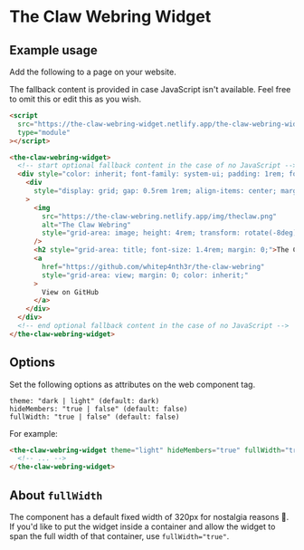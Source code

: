 # The Claw Webring Widget

## Example usage

Add the following to a page on your website.

The fallback content is provided in case JavaScript isn't available. Feel free to omit this or edit
this as you wish.

```html
<script
  src="https://the-claw-webring-widget.netlify.app/the-claw-webring-widget.mjs"
  type="module"
></script>

<the-claw-webring-widget>
  <!-- start optional fallback content in the case of no JavaScript -->
  <div style="color: inherit; font-family: system-ui; padding: 1rem; font-size: 1rem;">
    <div
      style="display: grid; gap: 0.5rem 1rem; align-items: center; margin-bottom: 1rem; justify-content: flex-start; grid-template-areas: 'image title' 'image view';"
    >
      <img
        src="https://the-claw-webring.netlify.app/img/theclaw.png"
        alt="The Claw Webring"
        style="grid-area: image; height: 4rem; transform: rotate(-8deg);"
      />
      <h2 style="grid-area: title; font-size: 1.4rem; margin: 0;">The Claw Webring</h2>
      <a
        href="https://github.com/whitep4nth3r/the-claw-webring"
        style="grid-area: view; margin: 0; color: inherit;"
      >
        View on GitHub
      </a>
    </div>
  </div>
  <!-- end optional fallback content in the case of no JavaScript -->
</the-claw-webring-widget>
```

## Options

Set the following options as attributes on the web component tag.

```text
theme: "dark | light" (default: dark)
hideMembers: "true | false" (default: false)
fullWidth: "true | false" (default: false)
```

For example:

```html
<the-claw-webring-widget theme="light" hideMembers="true" fullWidth="true">
  <!-- ... -->
</the-claw-webring-widget>
```

## About `fullWidth`

The component has a default fixed width of 320px for nostalgia reasons 🌚. If you'd like to put the
widget inside a container and allow the widget to span the full width of that container, use
`fullWidth="true"`.

